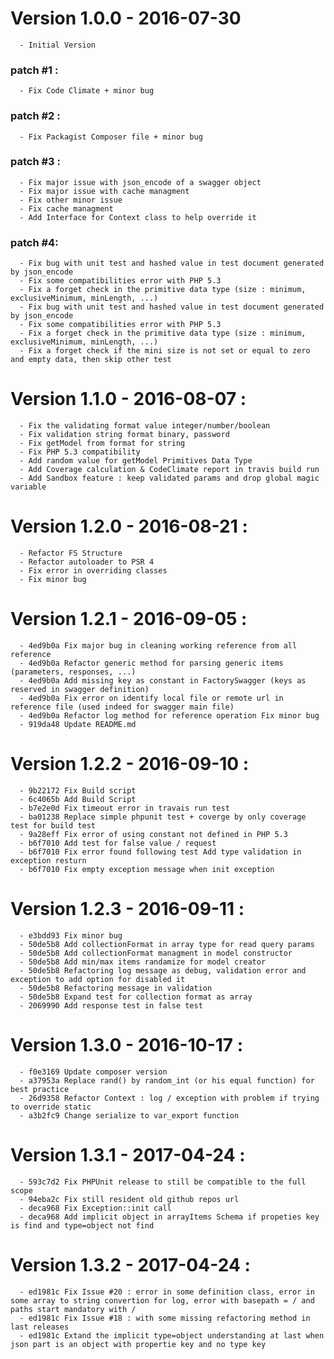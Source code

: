 # Version 1.0.0 - 2016-07-30
      - Initial Version
### patch #1 :
      - Fix Code Climate + minor bug
### patch #2 : 
      - Fix Packagist Composer file + minor bug
### patch #3 : 
      - Fix major issue with json_encode of a swagger object
      - Fix major issue with cache managment
      - Fix other minor issue
      - Fix cache managment 
      - Add Interface for Context class to help override it
### patch #4:
      - Fix bug with unit test and hashed value in test document generated by json_encode
      - Fix some compatibilities error with PHP 5.3
      - Fix a forget check in the primitive data type (size : minimum, exclusiveMinimum, minLength, ...)
      - Fix bug with unit test and hashed value in test document generated by json_encode
      - Fix some compatibilities error with PHP 5.3
      - Fix a forget check in the primitive data type (size : minimum, exclusiveMinimum, minLength, ...)
      - Fix a forget check if the mini size is not set or equal to zero and empty data, then skip other test

# Version 1.1.0 - 2016-08-07 :
      - Fix the validating format value integer/number/boolean
      - Fix validation string format binary, password
      - Fix getModel from format for string
      - Fix PHP 5.3 compatibility
      - Add random value for getModel Primitives Data Type
      - Add Coverage calculation & CodeClimate report in travis build run
      - Add Sandbox feature : keep validated params and drop global magic variable

# Version 1.2.0 - 2016-08-21 :
      - Refactor FS Structure
      - Refactor autoloader to PSR 4
      - Fix error in overriding classes
      - Fix minor bug

# Version 1.2.1 - 2016-09-05 :
      - 4ed9b0a Fix major bug in cleaning working reference from all reference 
      - 4ed9b0a Refactor generic method for parsing generic items (parameters, responses, ...) 
      - 4ed9b0a Add missing key as constant in FactorySwagger (keys as reserved in swagger definition) 
      - 4ed9b0a Fix error on identify local file or remote url in reference file (used indeed for swagger main file) 
      - 4ed9b0a Refactor log method for reference operation Fix minor bug
      - 919da48 Update README.md

# Version 1.2.2 - 2016-09-10 :
      - 9b22172 Fix Build script
      - 6c4065b Add Build Script
      - b7e2e0d Fix timeout error in travais run test
      - ba01238 Replace simple phpunit test + coverge by only coverage test for build test
      - 9a28eff Fix error of using constant not defined in PHP 5.3
      - b6f7010 Add test for false value / request 
      - b6f7010 Fix error found following test Add type validation in exception resturn 
      - b6f7010 Fix empty exception message when init exception

# Version 1.2.3 - 2016-09-11 :
      - e3bdd93 Fix minor bug
      - 50de5b8 Add collectionFormat in array type for read query params 
      - 50de5b8 Add collectionFormat managment in model constructor 
      - 50de5b8 Add min/max items randamize for model creator 
      - 50de5b8 Refactoring log message as debug, validation error and exception to add option for disabled it 
      - 50de5b8 Refactoring message in validation 
      - 50de5b8 Expand test for collection format as array
      - 2069990 Add response test in false test

# Version 1.3.0 - 2016-10-17 :
      - f0e3169 Update composer version
      - a37953a Replace rand() by random_int (or his equal function) for best practice
      - 26d9358 Refactor Context : log / exception with problem if trying to override static
      - a3b2fc9 Change serialize to var_export function

# Version 1.3.1 - 2017-04-24 : 
      - 593c7d2 Fix PHPUnit release to still be compatible to the full scope
      - 94eba2c Fix still resident old github repos url
      - deca968 Fix Exception::init call
      - deca968 Add implicit object in arrayItems Schema if propeties key is find and type=object not find

# Version 1.3.2 - 2017-04-24 :
      - ed1981c Fix Issue #20 : error in some definition class, error in some array to string convertion for log, error with basepath = / and paths start mandatory with / 
      - ed1981c Fix Issue #18 : with some missing refactoring method in last releases 
      - ed1981c Extand the implicit type=object understanding at last when json part is an object with propertie key and no type key

